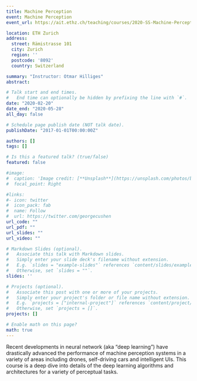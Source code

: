 ```yaml
---
title: Machine Perception
event: Machine Perception
event_url: https://ait.ethz.ch/teaching/courses/2020-SS-Machine-Perception/

location: ETH Zurich
address:
  street: Rämistrasse 101
  city: Zurich
  region: ''
  postcode: '8092'
  country: Switzerland

summary: "Instructor: Otmar Hilliges"
abstract: 

# Talk start and end times.
#   End time can optionally be hidden by prefixing the line with `#`.
date: "2020-02-20"
date_end: "2020-05-28"
all_day: false

# Schedule page publish date (NOT talk date).
publishDate: "2017-01-01T00:00:00Z"

authors: []
tags: []

# Is this a featured talk? (true/false)
featured: false

#image:
#  caption: 'Image credit: [**Unsplash**](https://unsplash.com/photos/bzdhc5b3Bxs)'
#  focal_point: Right

#links:
#- icon: twitter
#  icon_pack: fab
#  name: Follow
#  url: https://twitter.com/georgecushen
url_code: ""
url_pdf: ""
url_slides: ""
url_video: ""

# Markdown Slides (optional).
#   Associate this talk with Markdown slides.
#   Simply enter your slide deck's filename without extension.
#   E.g. `slides = "example-slides"` references `content/slides/example-slides.md`.
#   Otherwise, set `slides = ""`.
slides: ''

# Projects (optional).
#   Associate this post with one or more of your projects.
#   Simply enter your project's folder or file name without extension.
#   E.g. `projects = ["internal-project"]` references `content/project/deep-learning/index.md`.
#   Otherwise, set `projects = []`.
projects: []

# Enable math on this page?
math: true
---
```


Recent developments in neural network (aka “deep learning”) have drastically advanced the performance of machine perception systems in a variety of areas including drones, self-driving cars and intelligent UIs. This course is a deep dive into details of the deep learning algorithms and architectures for a variety of perceptual tasks.

